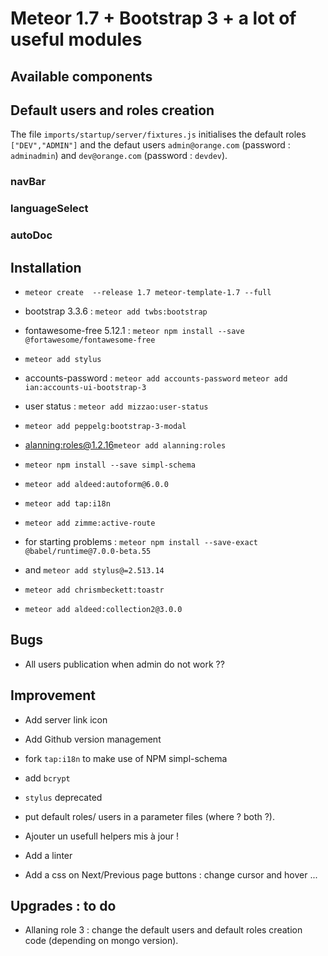 # Meteor 1.7  + Bootstrap 3 + a lot of useful modules

## Available components

## Default users and roles creation

The file `imports/startup/server/fixtures.js` initialises the default roles `["DEV","ADMIN"]` and the defaut users `admin@orange.com` (password : `adminadmin`) and `dev@orange.com` (password : `devdev`).

### navBar

### languageSelect

### autoDoc


## Installation
- `meteor create  --release 1.7 meteor-template-1.7 --full`

- bootstrap 3.3.6 : `meteor add twbs:bootstrap`

- fontawesome-free 5.12.1 : `meteor npm install --save @fortawesome/fontawesome-free`

- `meteor add stylus`

- accounts-password : `meteor add accounts-password` `meteor add ian:accounts-ui-bootstrap-3`

- user status : `meteor add mizzao:user-status`

- `meteor add peppelg:bootstrap-3-modal`

- [alanning:roles@1.2.16](https://github.com/Meteor-Community-Packages/meteor-roles/tree/v1)`meteor add alanning:roles`

- `meteor npm install --save simpl-schema`

- `meteor add aldeed:autoform@6.0.0`

- `meteor add tap:i18n`

- `meteor add zimme:active-route`

- for starting problems : `meteor npm install --save-exact @babel/runtime@7.0.0-beta.55`

- and `meteor add stylus@=2.513.14`

- `meteor add chrismbeckett:toastr`

- `meteor add aldeed:collection2@3.0.0`


## Bugs

- All users publication when admin do not work ??


## Improvement
- Add server link icon

- Add Github version management

- fork `tap:i18n` to make use of NPM simpl-schema

- add `bcrypt`

- `stylus` deprecated

- put default roles/ users  in a parameter files (where ? both ?).

- Ajouter un usefull helpers mis à jour !

- Add a linter

- Add a css on Next/Previous page buttons : change cursor and hover ...


## Upgrades : to do

- Allaning role 3 : change the default users and default roles creation code (depending on mongo version).